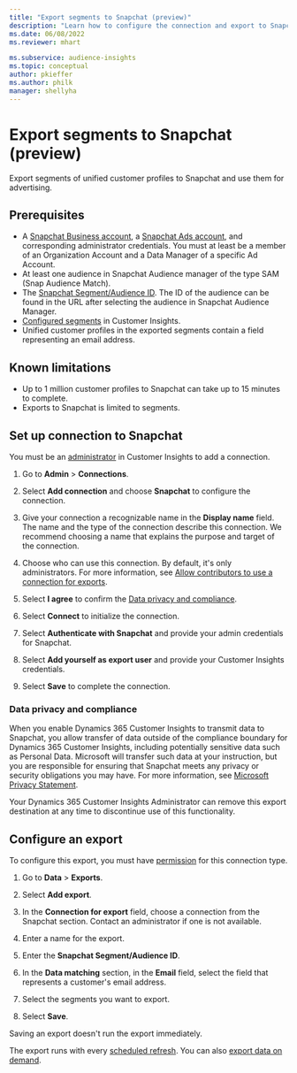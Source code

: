 ```yaml
---
title: "Export segments to Snapchat (preview)"
description: "Learn how to configure the connection and export to Snapchat."
ms.date: 06/08/2022
ms.reviewer: mhart

ms.subservice: audience-insights
ms.topic: conceptual
author: pkieffer
ms.author: philk
manager: shellyha
---
```


# Export segments to Snapchat (preview)

Export segments of unified customer profiles to Snapchat and use them for advertising.

## Prerequisites

- A [Snapchat Business account](https://business.snapchat.com/), a [Snapchat Ads account](https://ads.snapchat.com/), and corresponding administrator credentials. You must at least be a member of an Organization Account and a Data Manager of a specific Ad Account.
- At least one audience in Snapchat Audience manager of the type SAM (Snap Audience Match).
- The [Snapchat Segment/Audience ID](https://businesshelp.snapchat.com/s/article/custom-audiences). The ID of the audience can be found in the URL after selecting the audience in Snapchat Audience Manager.
- [Configured segments](segments.md) in Customer Insights.
- Unified customer profiles in the exported segments contain a field representing an email address.

## Known limitations

- Up to 1 million customer profiles to Snapchat can take up to 15 minutes to complete.
- Exports to Snapchat is limited to segments.

## Set up connection to Snapchat

You must be an [administrator](permissions.md) in Customer Insights to add a connection.

1. Go to **Admin** > **Connections**.

1. Select **Add connection** and choose **Snapchat** to configure the connection.

1. Give your connection a recognizable name in the **Display name** field. The name and the type of the connection describe this connection. We recommend choosing a name that explains the purpose and target of the connection.

1. Choose who can use this connection. By default, it's only administrators. For more information, see [Allow contributors to use a connection for exports](connections.md#allow-contributors-to-use-a-connection-for-exports).

1. Select **I agree** to confirm the [Data privacy and compliance](#data-privacy-and-compliance).

1. Select **Connect** to initialize the connection.

1. Select **Authenticate with Snapchat** and provide your admin credentials for Snapchat.

1. Select **Add yourself as export user** and provide your Customer Insights credentials.

1. Select **Save** to complete the connection.

### Data privacy and compliance

When you enable Dynamics 365 Customer Insights to transmit data to Snapchat, you allow transfer of data outside of the compliance boundary for Dynamics 365 Customer Insights, including potentially sensitive data such as Personal Data. Microsoft will transfer such data at your instruction, but you are responsible for ensuring that Snapchat meets any privacy or security obligations you may have. For more information, see [Microsoft Privacy Statement](https://go.microsoft.com/fwlink/?linkid=396732).

Your Dynamics 365 Customer Insights Administrator can remove this export destination at any time to discontinue use of this functionality.

## Configure an export

To configure this export, you must have [permission](export-destinations.md#set-up-a-new-export) for this connection type.

1. Go to **Data** > **Exports**.

1. Select **Add export**.

1. In the **Connection for export** field, choose a connection from the Snapchat section. Contact an administrator if one is not available.

1. Enter a name for the export.

1. Enter the **Snapchat Segment/Audience ID**.

1. In the **Data matching** section, in the **Email** field, select the field that represents a customer's email address.

1. Select the segments you want to export.

1. Select **Save**.

Saving an export doesn't run the export immediately.

The export runs with every [scheduled refresh](system.md#schedule-tab). You can also [export data on demand](export-destinations.md#run-exports-on-demand). 


